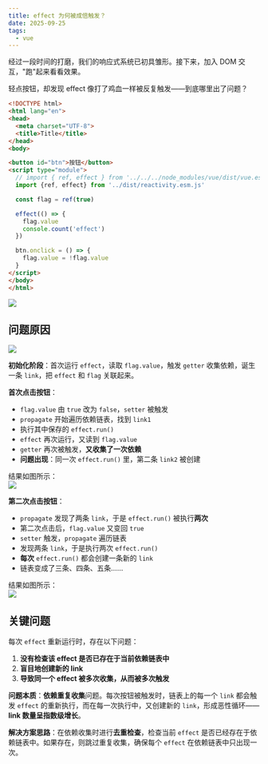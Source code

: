 ```yaml
---
title: effect 为何被成倍触发？
date: 2025-09-25
tags:
  - vue
---
```


经过一段时间的打磨，我们的响应式系统已初具雏形。接下来，加入 DOM 交互，"跑"起来看看效果。

轻点按钮，却发现 effect 像打了鸡血一样被反复触发——到底哪里出了问题？
```html
<!DOCTYPE html>
<html lang="en">
<head>
  <meta charset="UTF-8">
  <title>Title</title>
</head>
<body>

<button id="btn">按钮</button>
<script type="module">
  // import { ref, effect } from '../../../node_modules/vue/dist/vue.esm-browser.prod.js'
  import {ref, effect} from '../dist/reactivity.esm.js'

  const flag = ref(true)

  effect(() => {
    flag.value
    console.count('effect')
  })

  btn.onclick = () => {
    flag.value = !flag.value
  }
</script>
</body>
</html>
```
![](https://raw.githubusercontent.com/patty-yang/pic/img/test/effect.gif)


## 问题原因

![](https://raw.githubusercontent.com/patty-yang/pic/img/test/202510100849087.png)

**初始化阶段**：首次运行 `effect`，读取 `flag.value`，触发 `getter` 收集依赖，诞生一条 `link`，把 `effect` 和 `flag` 关联起来。

**首次点击按钮**：
- `flag.value` 由 `true` 改为 `false`，`setter` 被触发
- `propagate` 开始遍历依赖链表，找到 `link1`
- 执行其中保存的 `effect.run()`
- `effect` 再次运行，又读到 `flag.value`
- `getter` 再次被触发，**又收集了一次依赖**
- **问题出现**：同一次 `effect.run()` 里，第二条 `link2` 被创建

结果如图所示：  
![](https://raw.githubusercontent.com/patty-yang/pic/img/test/202510100858031.png)

**第二次点击按钮**：
- `propagate` 发现了两条 `link`，于是 `effect.run()` 被执行**两次**
- 第二次点击后，`flag.value` 又变回 `true`
- `setter` 触发，`propagate` 遍历链表
- 发现两条 `link`，于是执行两次 `effect.run()`
- **每次** `effect.run()` 都会创建一条新的 `link`
- 链表变成了三条、四条、五条……

结果如图所示：  
![](https://raw.githubusercontent.com/patty-yang/pic/img/test/202510100950377.png)


## 关键问题

每次 `effect` 重新运行时，存在以下问题：

1. **没有检查该 effect 是否已存在于当前依赖链表中**
2. **盲目地创建新的 link**
3. **导致同一个 effect 被多次收集，从而被多次触发**

**问题本质**：**依赖重复收集**问题。每次按钮被触发时，链表上的每一个 `link` 都会触发 `effect` 的重新执行，而在每一次执行中，又创建新的 `link`，形成恶性循环——**link 数量呈指数级增长**。

**解决方案思路**：在依赖收集时进行**去重检查**，检查当前 `effect` 是否已经存在于依赖链表中。如果存在，则跳过重复收集，确保每个 `effect` 在依赖链表中只出现一次。
